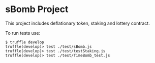 # sBomb Project

This project includes deflationary token, staking and lottery contract.

To run tests use:

```shell
$ truffle develop
truffle(develop)> test ./test/sBomb.js
truffle(develop)> test ./test/testStaking.js
truffle(develop)> test ./test/TimeBomb_test.js
```
